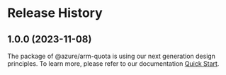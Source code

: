 # Release History
    
## 1.0.0 (2023-11-08)

The package of @azure/arm-quota is using our next generation design principles. To learn more, please refer to our documentation [Quick Start](https://aka.ms/js-track2-quickstart).

